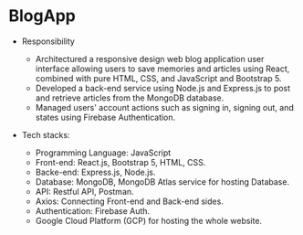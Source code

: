 # BlogApp
- Responsibility
  - Architectured a responsive design web blog application user interface allowing users to save memories and articles using React, combined with pure HTML, CSS, and JavaScript and Bootstrap 5.
  - Developed a back-end service using Node.js and Express.js to post and retrieve articles from the MongoDB database.
  - Managed users' account actions such as signing in, signing out, and states using Firebase Authentication.

- Tech stacks:
  - Programming Language: JavaScript
  - Front-end: React.js, Bootstrap 5, HTML, CSS.
  - Backe-end: Express.js, Node.js.
  - Database: MongoDB, MongoDB Atlas service for hosting Database.
  - API: Restful API, Postman.
  - Axios: Connecting Front-end and Back-end sides.
  - Authentication: Firebase Auth.
  - Google Cloud Platform (GCP) for hosting the whole website.

